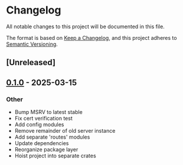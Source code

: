 # Changelog

All notable changes to this project will be documented in this file.

The format is based on [Keep a Changelog](https://keepachangelog.com/en/1.0.0/),
and this project adheres to [Semantic Versioning](https://semver.org/spec/v2.0.0.html).

## [Unreleased]

## [0.1.0](https://github.com/fossable/sandpolis/releases/tag/sandpolis-location-v0.1.0) - 2025-03-15

### Other

- Bump MSRV to latest stable
- Fix cert verification test
- Add config modules
- Remove remainder of old server instance
- Add separate 'routes' modules
- Update dependencies
- Reorganize package layer
- Hoist project into separate crates
